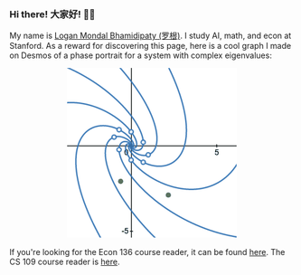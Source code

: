 ### Hi there! 大家好! 👋🏽

My name is [Logan Mondal Bhamidipaty (罗根)](https://flyingworkshop.github.io/logan-mondal-bhamidipaty/). I study AI, math, and econ at Stanford. As a reward for discovering this page, here is a cool graph I made on Desmos of a phase portrait for a system with complex eigenvalues:
<p align="center">
<img src="https://github.com/FlyingWorkshop/Desmos-Creations/blob/main/complex_phase_spiral.gif" alt="Butterfly Network generation!"/>
</p> 

If you're looking for the Econ 136 course reader, it can be found [here](https://flyingworkshop.github.io/market-design/intro.html). The CS 109 course reader is [here](https://chrispiech.github.io/probabilityForComputerScientists/en/).

<!-- #### Butterfly Network Generator
<p align="center">
<img src="https://github.com/FlyingWorkshop/Desmos-Creations/blob/main/butterfly_network.gif" alt="Butterfly Network generation!"/>
</p> -->

<!-- Please feel free to explore the repos and reach out to me if you want to discuss anything! -->
<!--
**FlyingWorkshop/FlyingWorkshop** is a ✨ _special_ ✨ repository because its `README.md` (this file) appears on your GitHub profile.

Here are some ideas to get you started:

- 🔭 I’m currently working on ...
- 🌱 I’m currently learning ...
- 👯 I’m looking to collaborate on ...
- 🤔 I’m looking for help with ...
- 💬 Ask me about ...
- 📫 How to reach me: ...
- 😄 Pronouns: ...
- ⚡ Fun fact: ...
-->
